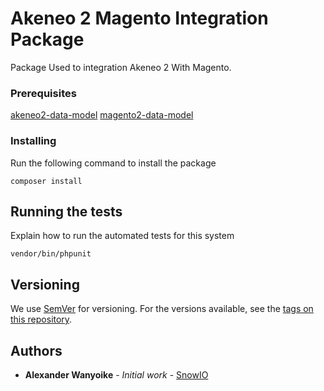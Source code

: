 # Akeneo 2 Magento Integration Package

Package Used to integration Akeneo 2 With Magento.


### Prerequisites

[akeneo2-data-model](https://github.com/snowio/akeneo2-data-model)
[magento2-data-model](https://github.com/snowio/magento2-data-model)

### Installing

Run the following command to install the package
```
composer install
```

## Running the tests

Explain how to run the automated tests for this system


```
vendor/bin/phpunit
```

## Versioning

We use [SemVer](http://semver.org/) for versioning. For the versions available, see the [tags on this repository](https://github.com/snowio/akeneo2-magento2-integration/tags). 

## Authors

* **Alexander Wanyoike** - *Initial work* - [SnowIO](https://github.com/snowio)
